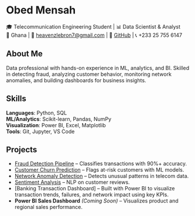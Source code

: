 # Obed Mensah  
🎓 Telecommunication Engineering Student | 📊 Data Scientist & Analyst  
📍 Ghana | 📧 heavenzlebron7@gmail.com | 🔗 [GitHub](https://github.com/Omensah-15) | 📞 +233 25 755 6147

## About Me  
Data professional with hands-on experience in ML, analytics, and BI. Skilled in detecting fraud, analyzing customer behavior, monitoring network anomalies, and building dashboards for business insights.

## Skills  
**Languages**: Python, SQL  
**ML/Analytics**: Scikit-learn, Pandas, NumPy  
**Visualization**: Power BI, Excel, Matplotlib  
**Tools**: Git, Jupyter, VS Code

## Projects  
- [Fraud Detection Pipeline](https://github.com/Omensah-15/fraud-detection-pipeline) – Classifies transactions with 90%+ accuracy.  
- [Customer Churn Prediction](https://github.com/Omensah-15/CustomerChurnPrediction) – Flags at-risk customers with ML models.  
- [Network Anomaly Detection](https://github.com/Omensah-15/NetworkTrafficandAnamolyDetection) – Detects unusual patterns in telecom data.  
- [Sentiment Analysis](https://github.com/Omensah-15/SentimentAnalysisofCustomerFeedback) – NLP on customer reviews.
- [Banking Transaction Dashboard] – Built with Power BI to visualize transaction trends, failures, and network impact using key KPIs.  
- **Power BI Sales Dashboard** *(Coming Soon)* – Visualizes product and regional sales performance.

